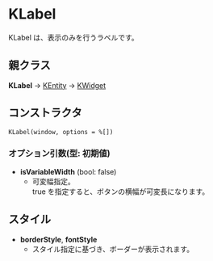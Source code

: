 # KLabel

KLabel は、表示のみを行うラベルです。

## 親クラス

**KLabel** -> [KEntity](KEntity.md) -> [KWidget](KWidget.md)

## コンストラクタ
```KLabel(window, options = %[])```

### オプション引数(型: 初期値)
- **isVariableWidth** (bool: false)
  - 可変幅指定。  
	true を指定すると、ボタンの横幅が可変長になります。

## スタイル
- **borderStyle**, **fontStyle**
  - スタイル指定に基づき、ボーダーが表示されます。



